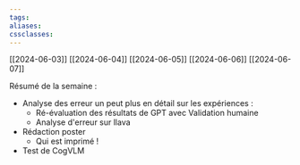 ```yaml
---
tags: 
aliases: 
cssclasses:
---
```

[[2024-06-03]]
[[2024-06-04]]
[[2024-06-05]]
[[2024-06-06]]
[[2024-06-07]]

Résumé de la semaine : 
 * Analyse des erreur un peut plus en détail sur les expériences : 
	 * Ré-évaluation des résultats de GPT avec Validation humaine
	 * Analyse d'erreur sur llava
 * Rédaction poster
	 * Qui est imprimé !
 * Test de CogVLM
 
